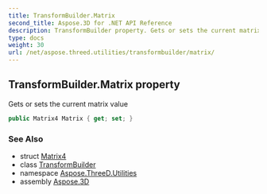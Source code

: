 ```yaml
---
title: TransformBuilder.Matrix
second_title: Aspose.3D for .NET API Reference
description: TransformBuilder property. Gets or sets the current matrix value
type: docs
weight: 30
url: /net/aspose.threed.utilities/transformbuilder/matrix/
---
```

## TransformBuilder.Matrix property

Gets or sets the current matrix value

```csharp
public Matrix4 Matrix { get; set; }
```

### See Also

* struct [Matrix4](../../matrix4/)
* class [TransformBuilder](../)
* namespace [Aspose.ThreeD.Utilities](../../transformbuilder/)
* assembly [Aspose.3D](../../../)


